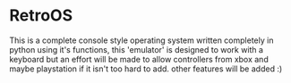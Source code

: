 # RetroOS
This is a complete console style operating system written completely in python using it's functions, this 'emulator' is designed to work with a keyboard but an effort will be made to allow controllers from xbox and maybe playstation if it isn't too hard to add. other features will be added :)
